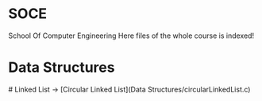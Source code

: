 # SOCE
School Of Computer Engineering
Here files of the whole course is indexed!

<h1>Data Structures</h1>
# Linked List
-> [Circular Linked List](Data Structures/circularLinkedList.c)